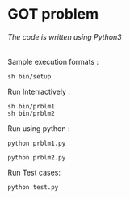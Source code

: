 # GOT problem 


###### The code is written using Python3
 

Sample execution formats :
```
sh bin/setup
```
Run Interractively :
```
sh bin/prblm1
sh bin/prblm2
```

Run using python :
```
python prblm1.py

python prblm2.py
```

Run Test cases:
```
python test.py
```
